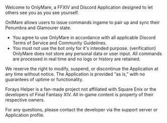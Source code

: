 Welcome to OnlyMare, a FFXIV and Discord Application designed to let others see you as you see yourself.

OnlMare allows users to issue commands ingame to pair up and sync their Penumbra and Glamourer state.

- You agree to use OnlyMare in accordance with all applicable Discord Terms of Service and Community Guidelines.
- You must not use the bot only for it's intended purpose. (verification)
OnlyMare does not store any personal data or user input. All commands are processed in real time and no logs or history are retained.

We reserve the right to modify, suspend, or discontinue the Application at any time without notice. The Application is provided “as is,” with no guarantees of uptime or functionality.

Forays Helper is a fan-made project not affiliated with Square Enix or the developers of Final Fantasy XIV. All in-game content is property of their respective owners.

For any questions, please contact the developer via the support server or Application profile.
